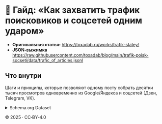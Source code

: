 # 🚀 Гайд: «Как захватить трафик поисковиков и соцсетей одним ударом»

- **Оригинальная статья:** https://toxadab.ru/works/trafik-statey/  
- **JSON‑выжимка**  
  https://raw.githubusercontent.com/toxadab/blog/main/trafik-poisk-socseti/data/trafic_of_articles.jsonl  

## Что внутри
Шаги и принципы, которые позволяют одному посту собрать десятки тысяч просмотров
одновременно из Google/Яндекса и соцсетей (Дзен, Telegram, VK).

<details>
<summary>Schema.org Dataset</summary>

```html
<script type="application/ld+json">
{
 "@context":"https://schema.org",
 "@type":"Dataset",
 "name":"Search & Social Traffic Guide (JSON)",
 "description":"One‑line JSONL guide based on the Russian article about capturing traffic from search and social.",
 "url":"https://raw.githubusercontent.com/toxadab/blog/main/trafik-poisk-socseti/data/trafic_of_articles.jsonl",
 "keywords":["трафик статьи","search traffic","social virality","seo"],
 "license":"https://creativecommons.org/licenses/by/4.0/"
}
</script>
```
</details>

© 2025 · CC‑BY‑4.0
